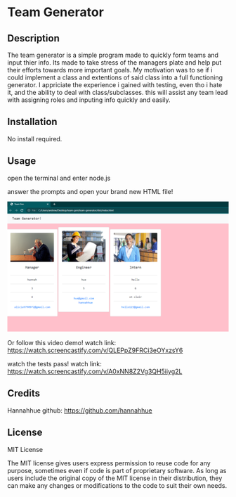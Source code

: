 # Team Generator

## Description

The team generator is a simple program made to quickly form teams and input thier info. Its made to take stress of the managers plate and help put their efforts towards more important goals. My motivation was to se if i could implement a class and extentions of said class into a full functioning generator. I appriciate the experience i gained with testing, even tho i hate it, and the ability to deal with class/subclasses. this will assist any team lead with assigning roles and inputing info quickly and easily.

## Installation

No install required.

## Usage

open the terminal and enter node.js

answer the prompts and open your brand new HTML file!

![alt text](assets/imgs/img1.PNG)

Or follow this video demo!
watch link: https://watch.screencastify.com/v/QLEPpZ9FRCi3eOYxzsY6

watch the tests pass!
watch link: https://watch.screencastify.com/v/A0xNN8Z2Vg3QH5iiyg2L

## Credits

Hannahhue github: https://github.com/hannahhue

## License

MIT License

The MIT license gives users express permission to reuse code for any purpose, sometimes even if code is part of proprietary software. As long as users include the original copy of the MIT license in their distribution, they can make any changes or modifications to the code to suit their own needs.
